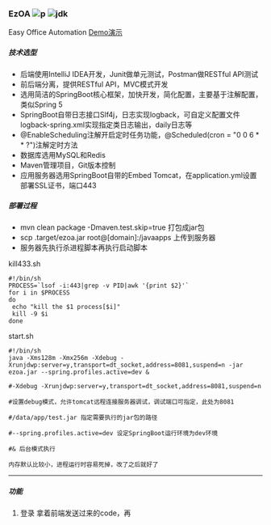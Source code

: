 ### EzOA ![p](http://progressed.io/bar/10)   ![jdk](https://img.shields.io/badge/jdk-1.8-brightgreen.svg)
Easy Office Automation [Demo演示](https://github.com/Stackneveroverflow/ezOA-MiniProgram)

##### 技术选型
* 后端使用IntelliJ IDEA开发，Junit做单元测试，Postman做RESTful API测试
* 前后端分离，提供RESTful API，MVC模式开发
* 选用简洁的SpringBoot核心框架，加快开发，简化配置，主要基于注解配置，类似Spring 5
* SpringBoot自带日志接口Slf4j，日志实现logback，可自定义配置文件logback-spring.xml实现指定类日志输出，daily日志等
* @EnableScheduling注解开启定时任务功能，@Scheduled(cron = "0 0 6 * * ?")注解定时方法
* 数据库选用MySQL和Redis
* Maven管理项目，Git版本控制
* 应用服务器选用SpringBoot自带的Embed Tomcat，在application.yml设置部署SSL证书，端口443

##### 部署过程
* mvn clean package -Dmaven.test.skip=true 打包成jar包
* scp .target/ezoa.jar root@[domain]:/javaapps 上传到服务器
* 服务器先执行杀进程脚本再执行启动脚本

kill433.sh
```
#!/bin/sh
PROCESS=`lsof -i:443|grep -v PID|awk '{print $2}'`
for i in $PROCESS
do
 echo "kill the $1 process[$i]"
 kill -9 $i
done
```
start.sh
```
#!/bin/sh
java -Xms128m -Xmx256m -Xdebug -Xrunjdwp:server=y,transport=dt_socket,address=8081,suspend=n -jar ezoa.jar --spring.profiles.active=dev &

#-Xdebug -Xrunjdwp:server=y,transport=dt_socket,address=8081,suspend=n

#设置debug模式，允许tomcat远程连接服务器调试，调试端口可指定，此处为8081

#/data/app/test.jar 指定需要执行的jar包的路径

#--spring.profiles.active=dev 设定SpringBoot运行环境为dev环境

#& 后台模式执行
```
`内存默认比较小，进程运行时容易死掉，改了之后就好了`

---

##### 功能
1. 登录
拿着前端发送过来的code，再

